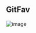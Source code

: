 ## GitFav

![image](https://github.com/Souzasud/GitFav/assets/133075307/7e2c288e-1b45-4f18-917a-6157029f00c1)

